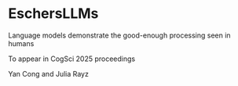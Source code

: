 # EschersLLMs
Language models demonstrate the good-enough processing seen in humans

To appear in CogSci 2025 proceedings

Yan Cong and Julia Rayz
